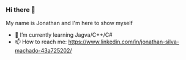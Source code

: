 ### Hi there 👋

My name is Jonathan and I'm here to show myself

- 🌱 I’m currently learning Jagva/C++/C#
- 📫 How to reach me: https://www.linkedin.com/in/jonathan-silva-machado-43a725202/
